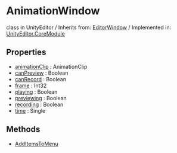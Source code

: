# AnimationWindow
class in UnityEditor
 / Inherits from: <a href="https://docs.unity3d.com/6000.0/Documentation/ScriptReference/EditorWindow.html">EditorWindow</a> / Implemented in: <a href="https://docs.unity3d.com/6000.0/Documentation/ScriptReference/UnityEditor.CoreModule.html">UnityEditor.CoreModule</a>
## Properties
- <a href="https://docs.unity3d.com/6000.0/Documentation/ScriptReference/AnimationWindow-animationClip.html">animationClip</a> : AnimationClip
- <a href="https://docs.unity3d.com/6000.0/Documentation/ScriptReference/AnimationWindow-canPreview.html">canPreview</a> : Boolean
- <a href="https://docs.unity3d.com/6000.0/Documentation/ScriptReference/AnimationWindow-canRecord.html">canRecord</a> : Boolean
- <a href="https://docs.unity3d.com/6000.0/Documentation/ScriptReference/AnimationWindow-frame.html">frame</a> : Int32
- <a href="https://docs.unity3d.com/6000.0/Documentation/ScriptReference/AnimationWindow-playing.html">playing</a> : Boolean
- <a href="https://docs.unity3d.com/6000.0/Documentation/ScriptReference/AnimationWindow-previewing.html">previewing</a> : Boolean
- <a href="https://docs.unity3d.com/6000.0/Documentation/ScriptReference/AnimationWindow-recording.html">recording</a> : Boolean
- <a href="https://docs.unity3d.com/6000.0/Documentation/ScriptReference/AnimationWindow-time.html">time</a> : Single
## Methods
- <a href="https://docs.unity3d.com/6000.0/Documentation/ScriptReference/AnimationWindow.AddItemsToMenu.html">AddItemsToMenu</a>
